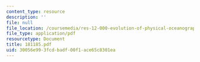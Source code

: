 ```yaml
---
content_type: resource
description: ''
file: null
file_location: /coursemedia/res-12-000-evolution-of-physical-oceanography-spring-2007/30056e993fcdbadf00f1ace65c8301ea_181185.pdf
file_type: application/pdf
resourcetype: Document
title: 181185.pdf
uid: 30056e99-3fcd-badf-00f1-ace65c8301ea
---
```

